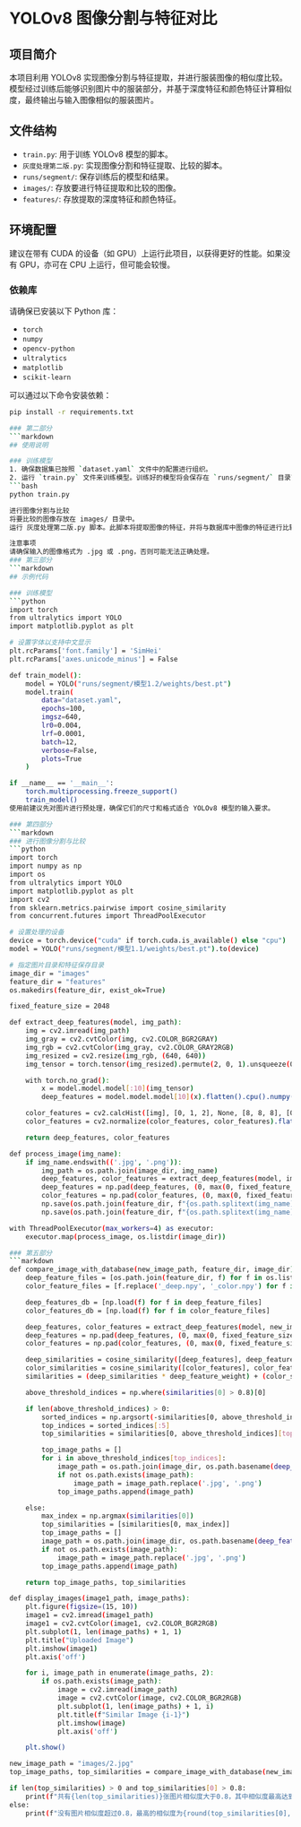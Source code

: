 # YOLOv8 图像分割与特征对比

## 项目简介
本项目利用 YOLOv8 实现图像分割与特征提取，并进行服装图像的相似度比较。模型经过训练后能够识别图片中的服装部分，并基于深度特征和颜色特征计算相似度，最终输出与输入图像相似的服装图片。

## 文件结构
- `train.py`: 用于训练 YOLOv8 模型的脚本。
- `灰度处理第二版.py`: 实现图像分割和特征提取、比较的脚本。
- `runs/segment/`: 保存训练后的模型和结果。
- `images/`: 存放要进行特征提取和比较的图像。
- `features/`: 存放提取的深度特征和颜色特征。

## 环境配置
建议在带有 CUDA 的设备（如 GPU）上运行此项目，以获得更好的性能。如果没有 GPU，亦可在 CPU 上运行，但可能会较慢。

### 依赖库
请确保已安装以下 Python 库：
- `torch`
- `numpy`
- `opencv-python`
- `ultralytics`
- `matplotlib`
- `scikit-learn`

可以通过以下命令安装依赖：
```bash
pip install -r requirements.txt

### 第二部分
```markdown
## 使用说明

### 训练模型
1. 确保数据集已按照 `dataset.yaml` 文件中的配置进行组织。
2. 运行 `train.py` 文件来训练模型。训练好的模型将会保存在 `runs/segment/` 目录下。
```bash
python train.py

进行图像分割与比较
将要比较的图像存放在 images/ 目录中。
运行 灰度处理第二版.py 脚本。此脚本将提取图像的特征，并将与数据库中图像的特征进行比较，输出最相似的几张图片。

注意事项
请确保输入的图像格式为 .jpg 或 .png，否则可能无法正确处理。
### 第三部分
```markdown
## 示例代码

### 训练模型
```python
import torch
from ultralytics import YOLO
import matplotlib.pyplot as plt

# 设置字体以支持中文显示
plt.rcParams['font.family'] = 'SimHei'
plt.rcParams['axes.unicode_minus'] = False

def train_model():
    model = YOLO("runs/segment/模型1.2/weights/best.pt")
    model.train(
        data="dataset.yaml", 
        epochs=100,  
        imgsz=640,
        lr0=0.004,
        lrf=0.0001,
        batch=12,
        verbose=False,
        plots=True
    )

if __name__ == '__main__':
    torch.multiprocessing.freeze_support()
    train_model()
使用前建议先对图片进行预处理，确保它们的尺寸和格式适合 YOLOv8 模型的输入要求。

### 第四部分
```markdown
### 进行图像分割与比较
```python
import torch
import numpy as np
import os
from ultralytics import YOLO
import matplotlib.pyplot as plt
import cv2
from sklearn.metrics.pairwise import cosine_similarity
from concurrent.futures import ThreadPoolExecutor

# 设置处理的设备
device = torch.device("cuda" if torch.cuda.is_available() else "cpu")
model = YOLO("runs/segment/模型1.1/weights/best.pt").to(device)

# 指定图片目录和特征保存目录
image_dir = "images"
feature_dir = "features"
os.makedirs(feature_dir, exist_ok=True)

fixed_feature_size = 2048

def extract_deep_features(model, img_path):
    img = cv2.imread(img_path)
    img_gray = cv2.cvtColor(img, cv2.COLOR_BGR2GRAY)
    img_rgb = cv2.cvtColor(img_gray, cv2.COLOR_GRAY2RGB)
    img_resized = cv2.resize(img_rgb, (640, 640))
    img_tensor = torch.tensor(img_resized).permute(2, 0, 1).unsqueeze(0).float().to(device) / 255.0

    with torch.no_grad():
        x = model.model.model[:10](img_tensor)
        deep_features = model.model.model[10](x).flatten().cpu().numpy()

    color_features = cv2.calcHist([img], [0, 1, 2], None, [8, 8, 8], [0, 256, 0, 256, 0, 256])
    color_features = cv2.normalize(color_features, color_features).flatten()

    return deep_features, color_features

def process_image(img_name):
    if img_name.endswith(('.jpg', '.png')):
        img_path = os.path.join(image_dir, img_name)
        deep_features, color_features = extract_deep_features(model, img_path)
        deep_features = np.pad(deep_features, (0, max(0, fixed_feature_size - len(deep_features))), mode='constant')[:fixed_feature_size]
        color_features = np.pad(color_features, (0, max(0, fixed_feature_size - len(color_features))), mode='constant')[:fixed_feature_size]
        np.save(os.path.join(feature_dir, f"{os.path.splitext(img_name)[0]}_deep.npy"), deep_features)
        np.save(os.path.join(feature_dir, f"{os.path.splitext(img_name)[0]}_color.npy"), color_features)

with ThreadPoolExecutor(max_workers=4) as executor:
    executor.map(process_image, os.listdir(image_dir))

### 第五部分
```markdown
def compare_image_with_database(new_image_path, feature_dir, image_dir):
    deep_feature_files = [os.path.join(feature_dir, f) for f in os.listdir(feature_dir) if f.endswith('_deep.npy')]
    color_feature_files = [f.replace('_deep.npy', '_color.npy') for f in deep_feature_files]

    deep_features_db = [np.load(f) for f in deep_feature_files]
    color_features_db = [np.load(f) for f in color_feature_files]

    deep_features, color_features = extract_deep_features(model, new_image_path)
    deep_features = np.pad(deep_features, (0, max(0, fixed_feature_size - len(deep_features))), mode='constant')[:fixed_feature_size]
    color_features = np.pad(color_features, (0, max(0, fixed_feature_size - len(color_features))), mode='constant')[:fixed_feature_size]

    deep_similarities = cosine_similarity([deep_features], deep_features_db)
    color_similarities = cosine_similarity([color_features], color_features_db)
    similarities = (deep_similarities * deep_feature_weight) + (color_similarities * color_feature_weight)

    above_threshold_indices = np.where(similarities[0] > 0.8)[0]

    if len(above_threshold_indices) > 0:
        sorted_indices = np.argsort(-similarities[0, above_threshold_indices])
        top_indices = sorted_indices[:5]
        top_similarities = similarities[0, above_threshold_indices][top_indices]

        top_image_paths = []
        for i in above_threshold_indices[top_indices]:
            image_path = os.path.join(image_dir, os.path.basename(deep_feature_files[i]).replace('_deep.npy', '.jpg'))
            if not os.path.exists(image_path):
                image_path = image_path.replace('.jpg', '.png')
            top_image_paths.append(image_path)

    else:
        max_index = np.argmax(similarities[0])
        top_similarities = [similarities[0, max_index]]
        top_image_paths = []
        image_path = os.path.join(image_dir, os.path.basename(deep_feature_files[max_index]).replace('_deep.npy', '.jpg'))
        if not os.path.exists(image_path):
            image_path = image_path.replace('.jpg', '.png')
        top_image_paths.append(image_path)

    return top_image_paths, top_similarities

def display_images(image1_path, image_paths):
    plt.figure(figsize=(15, 10))
    image1 = cv2.imread(image1_path)
    image1 = cv2.cvtColor(image1, cv2.COLOR_BGR2RGB)
    plt.subplot(1, len(image_paths) + 1, 1)
    plt.title("Uploaded Image")
    plt.imshow(image1)
    plt.axis('off')

    for i, image_path in enumerate(image_paths, 2):
        if os.path.exists(image_path):
            image = cv2.imread(image_path)
            image = cv2.cvtColor(image, cv2.COLOR_BGR2RGB)
            plt.subplot(1, len(image_paths) + 1, i)
            plt.title(f"Similar Image {i-1}")
            plt.imshow(image)
            plt.axis('off')

    plt.show()

new_image_path = "images/2.jpg"
top_image_paths, top_similarities = compare_image_with_database(new_image_path, feature_dir, image_dir)

if len(top_similarities) > 0 and top_similarities[0] > 0.8:
    print(f"共有{len(top_similarities)}张图片相似度大于0.8，其中相似度最高达到了{round(top_similarities[0], 3)}")
else:
    print(f"没有图片相似度超过0.8，最高的相似度为{round(top_similarities[0], 3)}")
